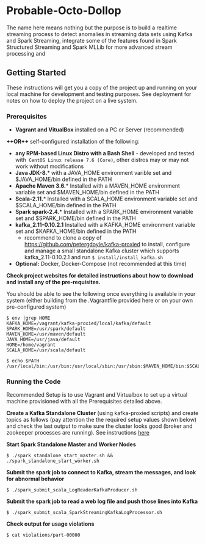 # Probable-Octo-Dollop

The name here means nothing but the purpose is to build a realtime streaming process to detect anomalies in streaming data sets using Kafka and Spark Streaming, integrate some of the features found in Spark Structured Streaming and Spark MLLib for more advanced stream processing and 

## Getting Started

These instructions will get you a copy of the project up and running on your local machine for development and testing purposes. See deployment for notes on how to deploy the project on a live system.

### Prerequisites

- **Vagrant and VitualBox** installed on a PC or Server (recommended) 

**++OR++** self-configured installation of the following: 

- **any RPM-based Linux Distro with a Bash Shell** - developed and tested with` CentOS Linux release 7.6 (Core)`, other distros may or may not work without modifications
- **Java JDK-8.*** with a JAVA_HOME environment varible set and $JAVA_HOME/bin defined in the PATH
- **Apache Maven 3.6.*** Installed with a MAVEN_HOME environment variable set and $MAVEN_HOME/bin defined in the PATH
- **Scala-2.11.*** Installed with a SCALA_HOME environment variable set and $SCALA_HOME/bin defined in the PATH
- **Spark spark-2.4.*** Installed with a SPARK_HOME environment variable set and $SPARK_HOME/bin defined in the PATH
- **kafka_2.11-0.10.2.1** Installed with a KAFKA_HOME environment variable set and $KAFKA_HOME/bin defined in the PATH 
	- recommend to clone a copy of https://github.com/petergdoyle/kafka-proxied to install, configure and manage a small standalone Kafka cluster which supports kafka_2.11-0.10.2.1 and run `$ install/install_kafka.sh`
- **Optional:** Docker, Docker-Compose (not recommended at this time)

**Check project websites for detailed instructions about how to download and install any of the pre-requisites.** 

You should be able to see the following once everything is available in your system (either building from the .Vagrantfile provided here or on your own pre-configured system)

```
$ env |grep HOME
KAFKA_HOME=/vagrant/kafka-proxied/local/kafka/default
SPARK_HOME=/usr/spark/default
MAVEN_HOME=/usr/maven/default
JAVA_HOME=/usr/java/default
HOME=/home/vagrant
SCALA_HOME=/usr/scala/default

$ echo $PATH
/usr/local/bin:/usr/bin:/usr/local/sbin:/usr/sbin:$MAVEN_HOME/bin:$SCALA_HOME/bin:$SPARK_HOME/bin:/home/vagrant/.local/bin:/home/vagrant/bin:$KAFKA_HOME/bin

```

### Running the Code   


Recommended Setup is to use Vagrant and Virtualbox to set up a virtual machine provisioned with all the Prerequisites detailed above. 

**Create a Kafka Standalone Cluster** (using kafka-proxied scripts) and create topics as follows (pay attention the the required setup values shown below) and check the last output to make sure the cluster looks good (broker and zookeeper processes are running). See instructions [here](https://github.com/petergdoyle/probable-octo-dollop/blob/master/kafka.md)

**Start Spark Standalone Master and Worker Nodes** 
```
$ ./spark_standalone_start_master.sh && ./spark_standalone_start_worker.sh 
```

**Submit the spark job to connect to Kafka, stream the messages, and look for abnormal behavior** 
```
$ ./spark_submit_scala_LogReaderKafkaProducer.sh
```

**Submit the spark job to read a web log file and push those lines into Kafka**
```
$ ./spark_submit_scala_SparkStreamingKafkaLogProcessor.sh
```
**Check output for usage violations**
```
$ cat violations/part-00000
```



